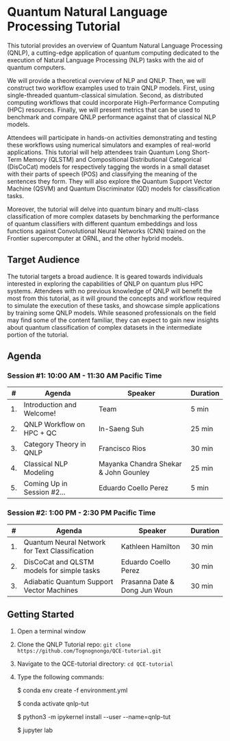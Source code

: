 # Quantum Natural Language Processing Tutorial

This tutorial provides an overview of Quantum Natural Language Processing (QNLP), a cutting-edge application of quantum computing dedicated to the execution of Natural Language Processing (NLP) tasks with the aid of quantum computers. 

We will provide a theoretical overview of NLP and QNLP. Then, we will construct two workflow examples used to train QNLP models. First, using single-threaded quantum-classical simulation. Second, as distributed computing workflows that could incorporate High-Performance Computing (HPC) resources. Finally, we will present metrics that can be used to benchmark and compare QNLP performance against that of classical NLP models. 

Attendees will participate in hands-on activities demonstrating and testing these workflows using numerical simulators and examples of real-world applications. This tutorial will help attendees train Quantum Long Short-Term Memory (QLSTM) and Compositional Distributional Categorical (DisCoCat) models for respectively tagging the words in a small dataset with their parts of speech (POS) and classifying the meaning of the sentences they form. They will also explore the Quantum Support Vector Machine (QSVM) and Quantum Discriminator (QD) models for classification tasks. 

Moreover, the tutorial will delve into quantum binary and multi-class classification of more complex datasets by benchmarking the performance of quantum classifiers with different quantum embeddings and loss functions against Convolutional Neural Networks (CNN) trained on the Frontier supercomputer at ORNL, and the other hybrid models.


## Target Audience ##

The tutorial targets a broad audience. It is geared towards individuals interested in exploring the capabilities of QNLP on quantum plus HPC systems. Attendees with no previous knowledge of QNLP will benefit the most from this tutorial, as it will ground the concepts and workflow required to simulate the execution of these tasks, and showcase simple applications by training some QNLP models. While seasoned professionals on the field may find some of the content familiar, they can expect to gain new insights about quantum classification of complex datasets in the intermediate portion of the tutorial.



## Agenda ##

### Session #1: 10:00 AM - 11:30 AM Pacific Time ###
|#  | Agenda                                    | Speaker                       | Duration | 
|---|-------------------------------------------|-------------------------------|----------|
|1. | Introduction and Welcome!                 | Team                          | 5 min    |
|2. | QNLP Workflow on HPC + QC                 | In-Saeng Suh                  | 25 min   |
|3. | Category Theory in QNLP                   | Francisco Rios                | 30 min   |
|4. | Classical NLP Modeling                    | Mayanka Chandra Shekar & John Gounley       | 25 min   |
|5. | Coming Up in Session #2...                | Eduardo Coello Perez          | 5 min    |


### Session #2: 1:00 PM - 2:30 PM Pacific Time ###
|#  | Agenda                                    | Speaker                       | Duration | 
|---|-------------------------------------------|-------------------------------|----------|
|1. | Quantum Neural Network for Text Classification | Kathleen Hamilton        | 30 min   |
|2. | DisCoCat and QLSTM models for simple tasks| Eduardo Coello Perez          | 30 min   |
|3. | Adiabatic Quantum Support Vector Machines | Prasanna Date & Dong Jun Woun | 30 min   |



## Getting Started ##
1. Open a terminal window
2. Clone the QNLP Tutorial repo: `git clone https://github.com/Tognognongo/QCE-tutorial.git`
3. Navigate to the QCE-tutorial directory: `cd QCE-tutorial`
4. Type the following commands:
   
   $ conda env create -f environment.yml
   
   $ conda activate qnlp-tut
   
   $ python3 -m ipykernel install --user --name=qnlp-tut
   
   $ jupyter lab

